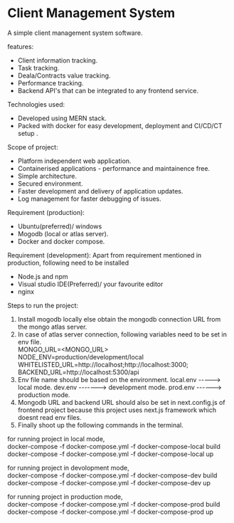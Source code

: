 # Client Management System

A simple client management system software.

features:
- Client information tracking.
- Task tracking.
- Deala/Contracts value tracking.
- Performance tracking.
- Backend API's that can be integrated to any frontend service.

Technologies used:
- Developed using MERN stack.
- Packed with docker for easy development, deployment and CI/CD/CT setup .

Scope of project:
- Platform independent web application.
- Containerised applications - performance and maintainence free.
- Simple architecture.
- Secured environment.
- Faster development and delivery of application updates.
- Log management for faster debugging of issues.

Requirement (production):
- Ubuntu(preferred)/ windows
- Mogodb (local or atlas server).
- Docker and docker compose.

Requirement (development):
Apart from requirement mentioned in production, following need to be installed
- Node.js and npm
- Visual studio IDE(Preferred)/ your favourite editor
- nginx

Steps to run the project:
1. Install mogodb locally else obtain the mongodb connection URL from the mongo atlas server.
2. In case of atlas server connection, following variables need to be set in env file.<br />
    MONGO_URL=<MONGO_URL> <br />
    NODE_ENV=production/development/local <br />
    WHITELISTED_URL=http://localhost;http://localhost:3000;<other url that is allowed access the backend API> <br />
    BACKEND_URL=http://localhost:5300/api <br />
3. Env file name should be based on the environment.
  local.env -----> local mode.
  dev.env -------> development mode.
  prod.env ------> production mode.
4. Mongodb URL and backend URL should also be set in next.config.js of frontend project because this project uses next.js framework which doesnt read env files.
5. Finally shoot up the following commands in the terminal.
  
for running project in local mode,<br />
docker-compose -f docker-compose.yml -f docker-compose-local build <br />
docker-compose -f docker-compose.yml -f docker-compose-local up <br />

for running project in devolopment mode,<br />
docker-compose -f docker-compose.yml -f docker-compose-dev build<br />
docker-compose -f docker-compose.yml -f docker-compose-dev up<br />

for running project in production mode,<br />
docker-compose -f docker-compose.yml -f docker-compose-prod build <br />
docker-compose -f docker-compose.yml -f docker-compose-prod up <br />
